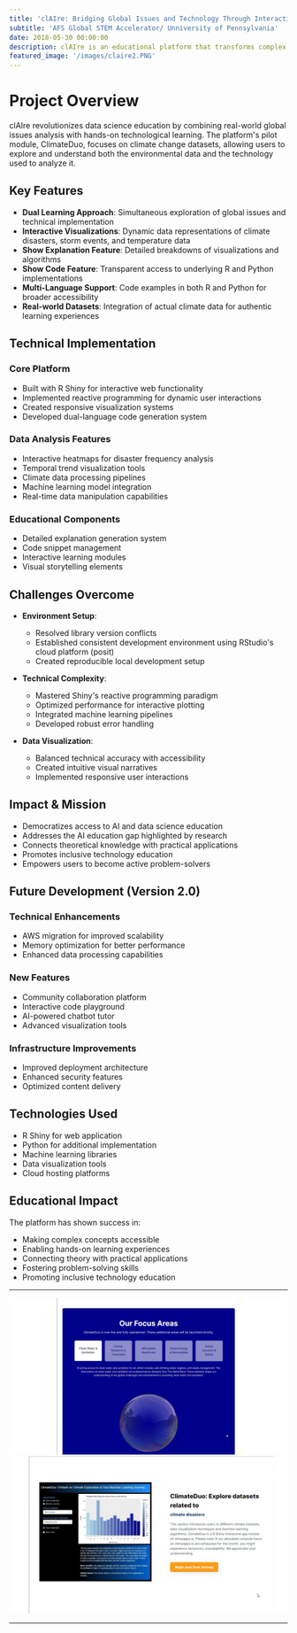 ```yaml
---
title: 'clAIre: Bridging Global Issues and Technology Through Interactive Learning'
subtitle: 'AFS Global STEM Accelerator/ Unniversity of Pennsylvania'
date: 2018-05-30 00:00:00
description: clAIre is an educational platform that transforms complex data science concepts into accessible, interactive learning experiences. Through its pilot module ClimateDuo, users explore climate change data while learning practical coding and analysis skills in R and Python.
featured_image: '/images/claire2.PNG'
---
```


# Project Overview
clAIre revolutionizes data science education by combining real-world global issues analysis with hands-on technological learning. The platform's pilot module, ClimateDuo, focuses on climate change datasets, allowing users to explore and understand both the environmental data and the technology used to analyze it.

## Key Features
- **Dual Learning Approach**: Simultaneous exploration of global issues and technical implementation
- **Interactive Visualizations**: Dynamic data representations of climate disasters, storm events, and temperature data
- **Show Explanation Feature**: Detailed breakdowns of visualizations and algorithms
- **Show Code Feature**: Transparent access to underlying R and Python implementations
- **Multi-Language Support**: Code examples in both R and Python for broader accessibility
- **Real-world Datasets**: Integration of actual climate data for authentic learning experiences

## Technical Implementation
### Core Platform
- Built with R Shiny for interactive web functionality
- Implemented reactive programming for dynamic user interactions
- Created responsive visualization systems
- Developed dual-language code generation system

### Data Analysis Features
- Interactive heatmaps for disaster frequency analysis
- Temporal trend visualization tools
- Climate data processing pipelines
- Machine learning model integration
- Real-time data manipulation capabilities

### Educational Components
- Detailed explanation generation system
- Code snippet management
- Interactive learning modules
- Visual storytelling elements

## Challenges Overcome
- **Environment Setup**: 
  - Resolved library version conflicts
  - Established consistent development environment using RStudio's cloud platform (posit)
  - Created reproducible local development setup

- **Technical Complexity**:
  - Mastered Shiny's reactive programming paradigm
  - Optimized performance for interactive plotting
  - Integrated machine learning pipelines
  - Developed robust error handling

- **Data Visualization**:
  - Balanced technical accuracy with accessibility
  - Created intuitive visual narratives
  - Implemented responsive user interactions

## Impact & Mission
- Democratizes access to AI and data science education
- Addresses the AI education gap highlighted by research
- Connects theoretical knowledge with practical applications
- Promotes inclusive technology education
- Empowers users to become active problem-solvers

## Future Development (Version 2.0)
### Technical Enhancements
- AWS migration for improved scalability
- Memory optimization for better performance
- Enhanced data processing capabilities

### New Features
- Community collaboration platform
- Interactive code playground
- AI-powered chatbot tutor
- Advanced visualization tools

### Infrastructure Improvements
- Improved deployment architecture
- Enhanced security features
- Optimized content delivery

## Technologies Used
- R Shiny for web application
- Python for additional implementation
- Machine learning libraries
- Data visualization tools
- Cloud hosting platforms

## Educational Impact
The platform has shown success in:
- Making complex concepts accessible
- Enabling hands-on learning experiences
- Connecting theory with practical applications
- Fostering problem-solving skills
- Promoting inclusive technology education


---


<div class="gallery" data-columns="1">
	<img src="/images/claire1.PNG">
	<img src="/images/claire2.PNG">
</div>


---



